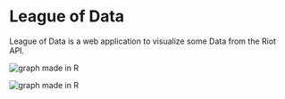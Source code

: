 # League of Data

League of Data is a web application to visualize some Data from the Riot API.

![graph made in R](https://github.com/blustix/LeagueofData/tree/master/rgraph1.png?raw=true)

![graph made in R](https://github.com/blustix/LeagueofData/tree/master/rgraph2.png?raw=true)
